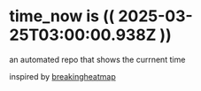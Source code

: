 # time_now is (( 2025-03-25T03:00:00.938Z ))

an automated repo that shows the currnent time

inspired by [breakingheatmap](https://github.com/breakingheatmap/breakingheatmap)
